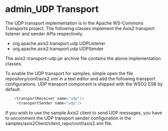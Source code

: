 # admin\_UDP Transport

The UDP transport implementation is in the Apache WS-Commons Transports project. The following classes implement the Axis2 transport listener and sender APIs respectively.

-   org.apache.axis2.transport.udp.UDPListener
-   org.apache.axis2.transport.udp.UDPSender

The axis2-transport-udp.jar archive file contains the above implementation classes.

To enable the UDP transport for samples, simple open the file repository/conf/axis2.xml in a text editor and add the following transport configurations. UDP transport component is shipped with the WSO2 ESB by default.

``` java
    <transportReceiver name="udp"/>
     <transportSender name="udp"/>
```

If you wish to use the sample Axis2 client to send UDP messages, you have to uncomment the UDP transport sender configuration in the samples/axis2Client/client\_repo/conf/axis2.xml file.

